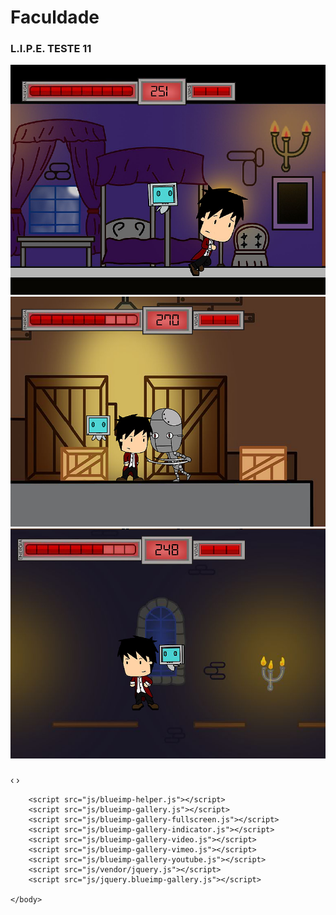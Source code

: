 # [](#header-1)Faculdade

### [](#header-3)L.I.P.E. TESTE 11


<html>
    <head>
        <link rel="stylesheet" href="css/blueimp-gallery.css">
        <link rel="stylesheet" href="css/blueimp-gallery-indicator.css">
        <link rel="stylesheet" href="css/blueimp-gallery-video.css"><!-- Stylesheet -->
    </head>
    <body>
        <div id="links">
            <a href="Imgs/LipePhoto/lipe1.png" title="Banana">
            <img src="Imgs/LipePhoto/lipe1.png" alt="Banana">
            </a>
            <a href="Imgs/LipePhoto/lipe2.png" title="Apple">
            <img src="Imgs/LipePhoto/lipe2.png" alt="Apple">           
            </a>
            <a href="Imgs/LipePhoto/lipe3.png" title="Orange">
            <img src="Imgs/LipePhoto/lipe3.png" alt="Orange">
            </a>
        </div>
        <div id="blueimp-image-carousel" class="blueimp-gallery blueimp-gallery-carousel">
            <div class="slides"></div>
            <h3 class="title"></h3>
            <a class="prev">‹</a>
            <a class="next">›</a>
            <a class="play-pause"></a>
        </div>
        
        <script src="js/blueimp-helper.js"></script>
        <script src="js/blueimp-gallery.js"></script>
        <script src="js/blueimp-gallery-fullscreen.js"></script>
        <script src="js/blueimp-gallery-indicator.js"></script>
        <script src="js/blueimp-gallery-video.js"></script>
        <script src="js/blueimp-gallery-vimeo.js"></script>
        <script src="js/blueimp-gallery-youtube.js"></script>
        <script src="js/vendor/jquery.js"></script>
        <script src="js/jquery.blueimp-gallery.js"></script>

    </body>
</html>
